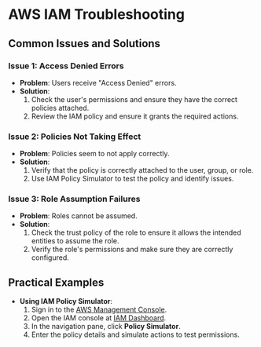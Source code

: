 # AWS IAM Troubleshooting

## Common Issues and Solutions

### Issue 1: Access Denied Errors

- **Problem**: Users receive "Access Denied" errors.
- **Solution**: 
  1. Check the user's permissions and ensure they have the correct policies attached.
  2. Review the IAM policy and ensure it grants the required actions.

### Issue 2: Policies Not Taking Effect

- **Problem**: Policies seem to not apply correctly.
- **Solution**: 
  1. Verify that the policy is correctly attached to the user, group, or role.
  2. Use IAM Policy Simulator to test the policy and identify issues.

### Issue 3: Role Assumption Failures

- **Problem**: Roles cannot be assumed.
- **Solution**: 
  1. Check the trust policy of the role to ensure it allows the intended entities to assume the role.
  2. Verify the role's permissions and make sure they are correctly configured.

## Practical Examples

- **Using IAM Policy Simulator**:
    1. Sign in to the [AWS Management Console](https://aws.amazon.com/console/).
    2. Open the IAM console at [IAM Dashboard](https://console.aws.amazon.com/iam/home).
    3. In the navigation pane, click **Policy Simulator**.
    4. Enter the policy details and simulate actions to test permissions.